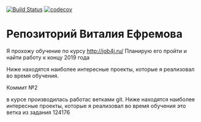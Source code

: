 [![Build Status](https://travis-ci.org/freshman4000/job4j.svg?branch=chapter_003)](https://travis-ci.org/freshman4000/job4j)
[![codecov](https://codecov.io/gh/freshman4000/job4j/branch/chapter_003/graph/badge.svg)](https://codecov.io/gh/freshman4000/job4j)
# Репозиторий Виталия Ефремова

Я прохожу обучение по курсу http://job4j.ru/ Планирую его пройти и найти работу к концу 2019 года

Ниже находятся наиболее интересные проекты, которые я реализовал во время обучения.

Коммит №2

в курсе производилась работас ветками git.
Ниже находятся наиболее интересные проекты, которые я реализовал во время обучения
это ветка из задания 124176